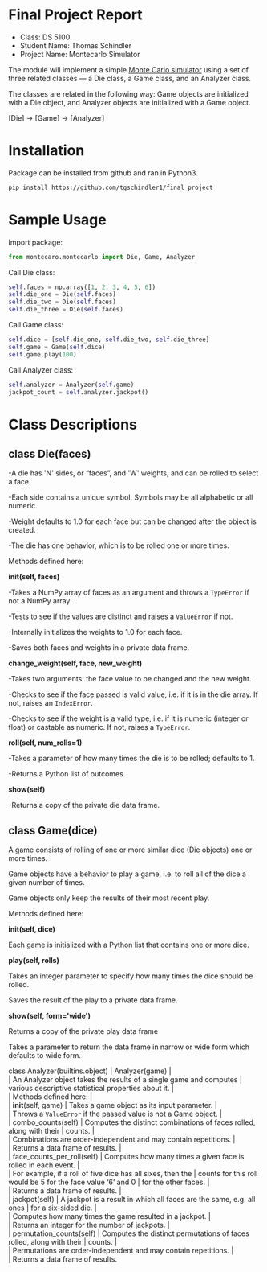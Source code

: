 # Final Project Report

* Class: DS 5100
* Student Name: Thomas Schindler
* Project Name: Montecarlo Simulator

The module will implement a simple [Monte Carlo
simulator](https://en.wikipedia.org/wiki/Monte_Carlo_method) using a set
of three related classes — a Die class, a Game class, and an Analyzer
class.

The classes are related in the following way: Game objects are
initialized with a Die object, and Analyzer objects are initialized with
a Game object.

\[Die\] &rarr; \[Game\] &rarr; \[Analyzer\]

# Installation

Package can be installed from github and ran in Python3.

```bash
pip install https://github.com/tgschindler1/final_project
```

# Sample Usage

Import package:
```python
from montecaro.montecarlo import Die, Game, Analyzer
```
Call Die class:
```python
self.faces = np.array([1, 2, 3, 4, 5, 6])
self.die_one = Die(self.faces)
self.die_two = Die(self.faces)
self.die_three = Die(self.faces)
```
Call Game class:
```python
self.dice = [self.die_one, self.die_two, self.die_three]
self.game = Game(self.dice)
self.game.play(100)
```
Call Analyzer class:
```python
self.analyzer = Analyzer(self.game)
jackpot_count = self.analyzer.jackpot()
```
# Class Descriptions

## class Die(faces)
   
   -A die has 'N' sides, or “faces”, and 'W' weights, and can be rolled
   to select a face.
   
   -Each side contains a unique symbol. Symbols may be all alphabetic or
   all numeric.
   
   -Weight defaults to 1.0 for each face but can be changed after the
   object is created.
   
   -The die has one behavior, which is to be rolled one or more times.
   
   Methods defined here:
   
   **__init__(self, faces)**
   
   -Takes a NumPy array of faces as an argument and throws a `TypeError` if
    not a NumPy array.
    
   -Tests to see if the values are distinct and raises a `ValueError` if not.
    
   -Internally initializes the weights to 1.0 for each face.
    
   -Saves both faces and weights in a private data frame.
   
   **change_weight(self, face, new_weight)**
   
  -Takes two arguments: the face value to be changed and the new
  weight.
  
  -Checks to see if the face passed is valid value, i.e. if it is in
  the die array. If not, raises an `IndexError`.
  
  -Checks to see if the weight is a valid type, i.e. if it is numeric
  (integer or float) or castable as numeric. If not, raises a
  `TypeError`.
   
   **roll(self, num_rolls=1)**
   
  -Takes a parameter of how many times the die is to be rolled;
  defaults to 1.
  
  -Returns a Python list of outcomes.
   
   **show(self)**
   
  -Returns a copy of the private die data frame.

## class Game(dice)
   
   A game consists of rolling of one or more similar dice (Die objects)
   one or more times.
   
   Game objects have a behavior to play a game, i.e. to roll all of the
   dice a given number of times.
   
   Game objects only keep the results of their most recent play.
   
   Methods defined here:
   
   **__init__(self, dice)**
   
 Each game is initialized with a Python list that contains one or
 more dice.
   
   **play(self, rolls)**
   
 Takes an integer parameter to specify how many times the dice should
 be rolled.
 
 Saves the result of the play to a private data frame.
   
   **show(self, form='wide')**
   
 Returns a copy of the private play data frame
 
 Takes a parameter to return the data frame in narrow or wide form
 which defaults to wide form.
       
class Analyzer(builtins.object)
 |  Analyzer(game)
 |  
 |  An Analyzer object takes the results of a single game and computes
 |  various descriptive statistical properties about it.
 |  
 |  Methods defined here:
 |  
 |  __init__(self, game)
 |      Takes a game object as its input parameter. 
 |      
 |      Throws a `ValueError` if the passed value is not a Game object.
 |  
 |  combo_counts(self)
 |      Computes the distinct combinations of faces rolled, along with their
 |      counts.
 |      
 |      Combinations are order-independent and may contain repetitions.
 |      
 |      Returns a data frame of results.
 |  
 |  face_counts_per_roll(self)
 |      Computes how many times a given face is rolled in each event.
 |      
 |      For example, if a roll of five dice has all sixes, then the
 |      counts for this roll would be $5$ for the face value ‘6’ and $0$
 |      for the other faces.
 |      
 |      Returns a data frame of results.
 |  
 |  jackpot(self)
 |      A jackpot is a result in which all faces are the same, e.g. all ones
 |      for a six-sided die.
 |      
 |      Computes how many times the game resulted in a jackpot.
 |      
 |      Returns an integer for the number of jackpots.
 |  
 |  permutation_counts(self)
 |      Computes the distinct permutations of faces rolled, along with their
 |      counts.
 |      
 |      Permutations are order-independent and may contain repetitions.
 |      
 |      Returns a data frame of results.
